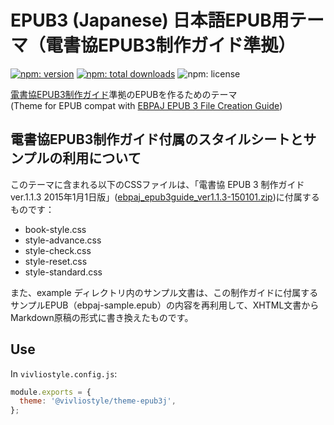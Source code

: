 # EPUB3 (Japanese) 日本語EPUB用テーマ（電書協EPUB3制作ガイド準拠）

[![npm: version](https://flat.badgen.net/npm/v/@vivliostyle/theme-epub3j)](https://npmjs.com/package/@vivliostyle/theme-epub3j)
[![npm: total downloads](https://flat.badgen.net/npm/dt/@vivliostyle/theme-epub3j)](https://npmjs.com/package/@vivliostyle/theme-epub3j)
![npm: license](https://flat.badgen.net/npm/license/@vivliostyle/theme-epub3j)

[電書協EPUB3制作ガイド](http://ebpaj.jp/counsel/guide)準拠のEPUBを作るためのテーマ  
(Theme for EPUB compat with [EBPAJ EPUB 3 File Creation Guide](http://ebpaj.jp/counsel/guide))

## 電書協EPUB3制作ガイド付属のスタイルシートとサンプルの利用について

このテーマに含まれる以下のCSSファイルは、「電書協 EPUB 3 制作ガイド ver.1.1.3 2015年1月1日版」([ebpaj_epub3guide_ver1.1.3-150101.zip](http://ebpaj.jp/images/ebpaj_epub3guide_ver1.1.3-150101.zip))に付属するものです：

- book-style.css
- style-advance.css
- style-check.css
- style-reset.css
- style-standard.css

また、example ディレクトリ内のサンプル文書は、この制作ガイドに付属するサンプルEPUB（ebpaj-sample.epub）の内容を再利用して、XHTML文書からMarkdown原稿の形式に書き換えたものです。

## Use

In `vivliostyle.config.js`:

```js
module.exports = {
  theme: '@vivliostyle/theme-epub3j',
};
```
